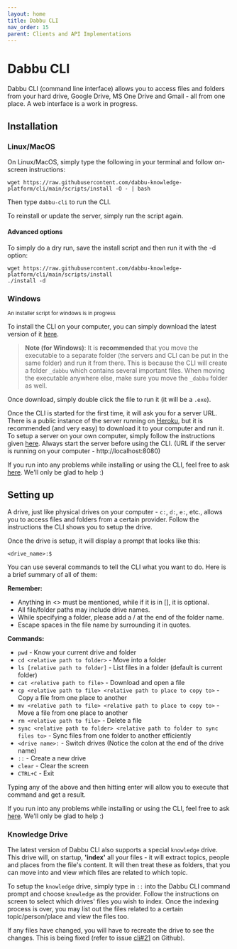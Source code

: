 ```yaml
---
layout: home
title: Dabbu CLI
nav_order: 15
parent: Clients and API Implementations
---
```


# Dabbu CLI

Dabbu CLI (command line interface) allows you to access files and folders from your hard drive, Google Drive, MS One Drive and Gmail - all from one place. A web interface is a work in progress.

## Installation

### Linux/MacOS

On Linux/MacOS, simply type the following in your terminal and follow on-screen instructions:

```
wget https://raw.githubusercontent.com/dabbu-knowledge-platform/cli/main/scripts/install -O - | bash
```

Then type `dabbu-cli` to run the CLI.

To reinstall or update the server, simply run the script again.

#### **Advanced options**

To simply do a dry run, save the install script and then run it with the -d option:

```
wget https://raw.githubusercontent.com/dabbu-knowledge-platform/cli/main/scripts/install
./install -d
```

### Windows

<sub>An installer script for windows is in progress</sub>

To install the CLI on your computer, you can simply download the latest version of it [here](https://github.com/dabbu-knowledge-platform/dabbu-cli/releases/latest).

> **Note (for Windows)**: It is **recommended** that you move the executable to a separate folder (the servers and CLI can be put in the same folder) and run it from there. This is because the CLI will create a folder `_dabbu` which contains several important files. When moving the executable anywhere else, make sure you move the `_dabbu` folder as well.

Once download, simply double click the file to run it (it will be a `.exe`).

Once the CLI is started for the first time, it will ask you for a server URL. There is a public instance of the server running on [Heroku](https://dabbu-server.herokuapp.com/), but it is recommended (and very easy) to download it to your computer and run it. To setup a server on your own computer, simply follow the instructions given [here](/impls/server). Always start the server before using the CLI. (URL if the server is running on your computer - http://localhost:8080)

If you run into any problems while installing or using the CLI, feel free to ask [here](https://github.com/dabbu-knowledge-platform/cli/discussions/categories/q-a). We'll only be glad to help :)

## Setting up

A drive, just like physical drives on your computer - `c:`, `d:`, `e:`, etc., allows you to access files and folders from a certain provider. Follow the instructions the CLI shows you to setup the drive.

Once the drive is setup, it will display a prompt that looks like this:

```
<drive_name>:$ 
```

You can use several commands to tell the CLI what you want to do. Here is a brief summary of all of them:

**Remember:**

- Anything in <> must be mentioned, while if it is in [], it is optional.
- All file/folder paths may include drive names.
- While specifying a folder, please add a / at the end of the folder name.
- Escape spaces in the file name by surrounding it in quotes.

**Commands:**

- `pwd` - Know your current drive and folder
- `cd <relative path to folder>` - Move into a folder
- `ls [relative path to folder]` - List files in a folder (default is current folder)
- `cat <relative path to file>` - Download and open a file
- `cp <relative path to file> <relative path to place to copy to>` - Copy a file from one place to another
- `mv <relative path to file> <relative path to place to copy to>` - Move a file from one place to another
- `rm <relative path to file>` - Delete a file
- `sync <relative path to folder> <relative path to folder to sync files to>` - Sync files from one folder to another efficiently
- `<drive name>:` - Switch drives (Notice the colon at the end of the drive name)
- `::` - Create a new drive
- `clear` - Clear the screen
- `CTRL+C` - Exit

Typing any of the above and then hitting enter will allow you to execute that command and get a result.

If you run into any problems while installing or using the CLI, feel free to ask [here](https://github.com/dabbu-knowledge-platform/cli/discussions/categories/q-a). We'll only be glad to help :)

### Knowledge Drive

The latest version of Dabbu CLI also supports a special `knowledge` drive. This drive will, on startup, **'index'** all your files - it will extract topics, people and places from the file's content. It will then treat these as folders, that you can move into and view which files are related to which topic.

To setup the `knowledge` drive, simply type in `::` into the Dabbu CLI command prompt and choose `knowledge` as the provider. Follow the instructions on screen to select which drives' files you wish to index. Once the indexing process is over, you may list out the files related to a certain topic/person/place and view the files too.

If any files have changed, you will have to recreate the drive to see the changes. This is being fixed (refer to issue [cli#21](https://github.com/dabbu-knowledge-platform/cli/issues/21) on Github).
